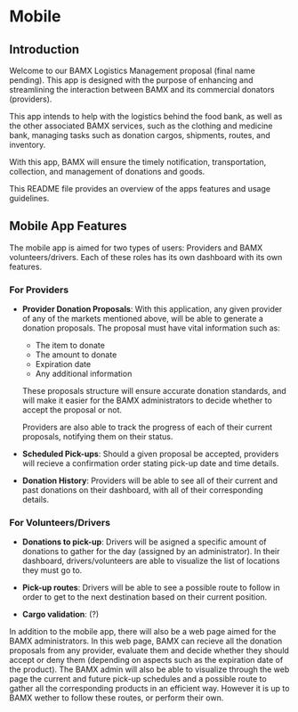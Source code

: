 # Mobile

## Introduction

Welcome to our BAMX Logistics Management proposal (final name pending). This app is designed with the purpose of enhancing and streamlining the interaction between BAMX and its commercial donators (providers). 

This app intends to help with the logistics behind the food bank, as well as the other associated BAMX services, such as the clothing and medicine bank, managing tasks such as donation cargos, shipments, routes, and inventory.

With this app, BAMX will ensure the timely notification, transportation, collection, and management of donations and goods.

This README file provides an overview of the apps features and usage guidelines.

## Mobile App Features
The mobile app is aimed for two types of users: Providers and BAMX volunteers/drivers. Each of these roles has its own dashboard with its own features.

### For Providers

- __Provider Donation Proposals__: With this application, any given provider of any of the markets mentioned above, will be able to generate a donation proposals. The proposal must have vital information such as:
    - The item to donate
    - The amount to donate
    - Expiration date
    - Any additional information

    These proposals structure will ensure accurate donation standards, and will make it easier for the BAMX administrators to decide whether to accept the proposal or not.

    Providers are also able to track the progress of each of their current proposals, notifying them on their status.

- __Scheduled Pick-ups__: Should a given proposal be accepted, providers will recieve a confirmation order stating pick-up date and time details.

- __Donation History__: Providers will be able to see all of their current and past donations on their dashboard, with all of their corresponding details.

### For Volunteers/Drivers

- __Donations to pick-up__: Drivers will be asigned a specific amount of donations to gather for the day (assigned by an administrator). In their dashboard, drivers/volunteers are able to visualize the list of locations they must go to.

- __Pick-up routes__: Drivers will be able to see a possible route to follow in order to get to the next destination based on their current position.

- __Cargo validation__: (?)

In addition to the mobile app, there will also be a web page aimed for the BAMX administrators. In this web page, BAMX can recieve all the donation proposals from any provider, evaluate them and decide whether they should accept or deny them (depending on aspects such as the expiration date of the product). The BAMX admin will also be able to visualize through the web page the current and future pick-up schedules and a possible route to gather all the corresponding products in an efficient way. However it is up to BAMX wether to follow these routes, or perform their own. 
